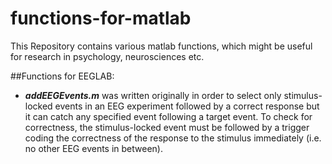 # functions-for-matlab
This Repository contains various matlab functions, which might be useful for research in psychology, neurosciences etc.

##Functions for EEGLAB:

* **_addEEGEvents.m_** was written originally in order to select only stimulus-locked events in an EEG experiment followed by a correct response but it can catch any specified event following a target event. To check for correctness, the stimulus-locked event must be followed by a trigger coding the correctness of the response to the stimulus immediately (i.e. no other EEG events in between).
